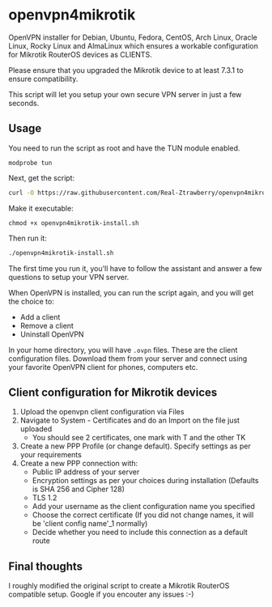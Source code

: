 # openvpn4mikrotik

OpenVPN installer for Debian, Ubuntu, Fedora, CentOS, Arch Linux, Oracle Linux, Rocky Linux and AlmaLinux which ensures a workable configuration for Mikrotik RouterOS devices as CLIENTS.

Please ensure that you upgraded the Mikrotik device to at least 7.3.1 to ensure compatibility.

This script will let you setup your own secure VPN server in just a few seconds.

## Usage

You need to run the script as root and have the TUN module enabled.
```
modprobe tun
```
Next, get the script:

```bash
curl -O https://raw.githubusercontent.com/Real-Ztrawberry/openvpn4mikrotik/master/openvpn4mikrotik-install.sh
```

Make it executable:
```
chmod +x openvpn4mikrotik-install.sh
```

Then run it:

```sh
./openvpn4mikrotik-install.sh
```

The first time you run it, you'll have to follow the assistant and answer a few questions to setup your VPN server.

When OpenVPN is installed, you can run the script again, and you will get the choice to:

- Add a client
- Remove a client
- Uninstall OpenVPN

In your home directory, you will have `.ovpn` files. These are the client configuration files. Download them from your server and connect using your favorite OpenVPN client for phones, computers etc.

## Client configuration for Mikrotik devices

1. Upload the openvpn client configuration via Files
2. Navigate to System - Certificates and do an Import on the file just uploaded
    - You should see 2 certificates, one mark with T and the other TK
3. Create a new PPP Profile (or change default). Specify settings as per your requirements
4. Create a new PPP connection with:
    - Public IP address of your server
    - Encryption settings as per your choices during installation (Defaults is SHA 256 and Cipher 128)
    - TLS 1.2
    - Add your username as the client configuration name you specified
    - Choose the correct certificate (If you did not change names, it will be 'client config name'_1 normally)
    - Decide whether you need to include this connection as a default route

## Final thoughts
I roughly modified the original script to create a Mikrotik RouterOS compatible setup. Google if you encouter any issues :-)
